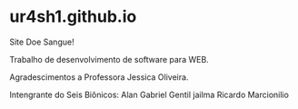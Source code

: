 # ur4sh1.github.io
Site Doe Sangue!

Trabalho de desenvolvimento de software para WEB.

Agradescimentos a Professora Jessica Oliveira.

Intengrante do Seis Biônicos:
Alan
Gabriel
Gentil
jailma
Ricardo
Marcionilio
